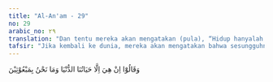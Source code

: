 ```yaml
---
title: "Al-An'am - 29"
no: 29
arabic_no: ٢٩
translation: "Dan tentu mereka akan mengatakan (pula), “Hidup hanyalah di dunia ini, dan kita tidak akan dibangkitkan.”"
tafsir: "Jika kembali ke dunia, mereka akan mengatakan bahwa sesungguhnya tidak ada kehidupan lain kecuali kehidupan yang dialami di dunia ini. Menurut paham orang kafir hidup ini terbatas pada kehidupan duniawi semata-mata. Mereka mengingkari adanya hari kebangkitan, hari pembalasan atau perhitungan. Demikian pula tak ada pahala ataupun azab di akhirat. Oleh sebab itu mereka berbuat di dunia ini berdasarkan keinginan-keinginan dan kepentingan-kepentingan mereka masing-masing.\n\nFirman Allah:\n\nDan mereka berkata, \"Kehidupan ini tidak lain hanyalah kehidupan di dunia saja, kita mati dan kita hidup dan tidak ada yang membinasakan kita selain masa.\" Dan mereka tidak mempunyai ilmu tentang itu, mereka hanyalah menduga-duga saja. (al-Jatsiyah/45: 24)"
---
```


وَقَالُوْٓا اِنْ هِيَ اِلَّا حَيَاتُنَا الدُّنْيَا وَمَا نَحْنُ بِمَبْعُوْثِيْنَ 
